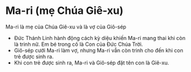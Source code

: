 # Ma-ri (mẹ Chúa Giê-xu)

Ma-ri là mẹ của Chúa Giê-xu và là vợ của Giô-sép
- Đức Thánh Linh hành động cách kỳ diệu khiến Ma-ri mang thai khi còn là trinh nữ. Em bé trong cô là Con của Đức Chúa Trời. 
- Giô-sép cưới Ma-ri làm vợ, nhưng Ma-ri vẫn còn trinh cho đến khi con trẻ được sinh ra. 
- Khi con trẻ được sinh ra, Ma-ri và Giô-sép đặt tên con là Giê-xu.


